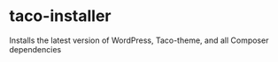 # taco-installer
Installs the latest version of WordPress, Taco-theme, and all Composer dependencies
